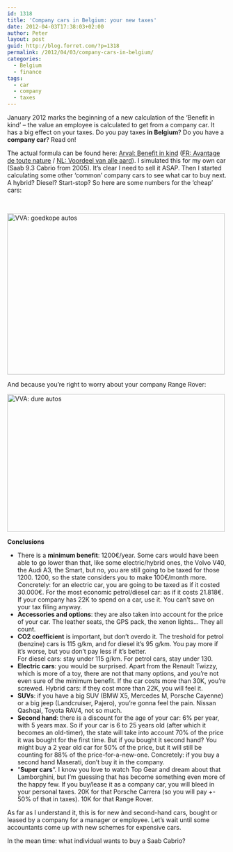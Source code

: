 ```yaml
---
id: 1318
title: 'Company cars in Belgium: your new taxes'
date: 2012-04-03T17:38:03+02:00
author: Peter
layout: post
guid: http://blog.forret.com/?p=1318
permalink: /2012/04/03/company-cars-in-belgium/
categories:
  - Belgium
  - finance
tags:
  - car
  - company
  - taxes
---
```

January 2012 marks the beginning of a new calculation of the &#8216;Benefit in kind&#8217; &#8211; the value an employee is calculated to get from a company car. It has a big effect on your taxes. Do you pay taxes **in Belgium**? Do you have a **company car**? Read on!

The actual formula can be found here: [Arval: Benefit in kind](http://www.arval.be/eng/lease/our-service-approach/tax-matter/benefit-in-kind.html) ([FR: Avantage de toute nature](http://www.arval.be/fre/location-longue-duree/nos-services/fiscalite/avantage-de-toute-nature.html) / [NL: Voordeel van alle aard](http://www.arval.be/dut/lease/dienstverlening/fiscaliteit/voordeel-alle-aard.html#Berekening_bestuurder)). I simulated this for my own car (Saab 9.3 Cabrio from 2005). It&#8217;s clear I need to sell it ASAP. Then I started calculating some other &#8216;common&#8217; company cars to see what car to buy next. A hybrid? Diesel? Start-stop? So here are some numbers for the &#8216;cheap&#8217; cars:

&nbsp;

<img  class="alignnone" title="VVA: goedkope autos" src="http://farm8.staticflickr.com/7101/7042250085_3a62529bdb.jpg" alt="VVA: goedkope autos" width="500" height="371" /> 

And because you&#8217;re right to worry about your company Range Rover:

<img  class="alignnone" title="VVA: dure autos" src="http://farm8.staticflickr.com/7274/7042250091_612150e840.jpg" alt="VVA: dure autos" width="500" height="317" /> 

**Conclusions**

  * There is a **minimum benefit**: 1200€/year. Some cars would have been able to go lower than that, like some electric/hybrid ones, the Volvo V40, the Audi A3, the Smart, but no, you are still going to be taxed for those 1200. 1200, so the state considers you to make 100€/month more.  
    Concretely: for an electric car, you are going to be taxed as if it costed 30.000€. For the most economic petrol/diesel car: as if it costs 21.818€. If your company has 22K to spend on a car, use it. You can&#8217;t save on your tax filing anyway.
  * **Accessories and options**: they are also taken into account for the price of your car. The leather seats, the GPS pack, the xenon lights&#8230; They all count.
  * **CO2 coefficient** is important, but don&#8217;t overdo it. The treshold for petrol (benzine) cars is 115 g/km, and for diesel it&#8217;s 95 g/km. You pay more if it&#8217;s worse, but you don&#8217;t pay less if it&#8217;s better.  
    For diesel cars: stay under 115 g/km. For petrol cars, stay under 130.
  * **Electric cars**: you would be surprised. Apart from the Renault Twizzy, which is more of a toy, there are not that many options, and you&#8217;re not even sure of the minimum benefit. If the car costs more than 30K, you&#8217;re screwed. Hybrid cars: if they cost more than 22K, you will feel it.
  * **SUVs**: if you have a big SUV (BMW X5, Mercedes M, Porsche Cayenne) or a big jeep (Landcruiser, Pajero), you&#8217;re gonna feel the pain. Nissan Qashqai, Toyota RAV4, not so much.
  * **Second hand**: there is a discount for the age of your car: 6% per year, with 5 years max. So if your car is 6 to 25 years old (after which it becomes an old-timer), the state will take into account 70% of the price it was bought for the first time. But if you bought it second hand? You might buy a 2 year old car for 50% of the price, but it will still be counting for 88% of the price-for-a-new-one. Concretely: if you buy a second hand Maserati, don&#8217;t buy it in the company.
  * &#8220;**Super cars**&#8220;. I know you love to watch Top Gear and dream about that Lamborghini, but I&#8217;m guessing that has become something even more of the happy few. If you buy/lease it as a company car, you will bleed in your personal taxes. 20K for that Porsche Carrera (so you will pay +- 50% of that in taxes). 10K for that Range Rover.

As far as I understand it, this is for new ànd second-hand cars, bought or leased by a company for a manager or employee. Let&#8217;s wait until some accountants come up with new schemes for expensive cars.

In the mean time: what individual wants to buy a Saab Cabrio?